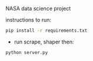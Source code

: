 NASA data science project

instructions to run:
```bash
pip install -r requirements.txt
```

- run scrape, shaper then: 
```bash
python server.py
```

